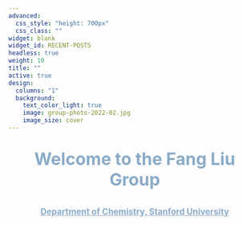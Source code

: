 ```yaml
---
advanced:
  css_style: "height: 700px"
  css_class: ""
widget: blank
widget_id: RECENT-POSTS
headless: true
weight: 10
title: ""
active: true
design:
  columns: "1"
  background:
    text_color_light: true
    image: group-photo-2022-02.jpg
    image_size: cover
---
```

<p style="text-align: center; font-size: 240%; font-weight: bold; color: #8babc7"> Welcome to the Fang Liu Group </p>

<p style="text-align: center; font-size: 120%;"><a href="https://chemistry.stanford.edu/" style="color: #8babc7; font-weight: bold;">Department of Chemistry, Stanford University</a></p>
